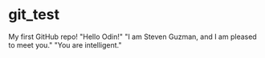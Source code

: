 # git_test
My first GitHub repo!
"Hello Odin!"
"I am Steven Guzman, and I am pleased to meet you." 
"You are intelligent."